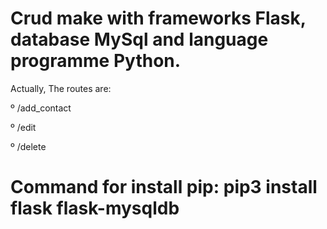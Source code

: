 # Crud make with frameworks Flask, database MySql and language programme Python.



Actually, The routes are:

º /add_contact

º /edit

º /delete


# Command for install pip: pip3 install flask flask-mysqldb

